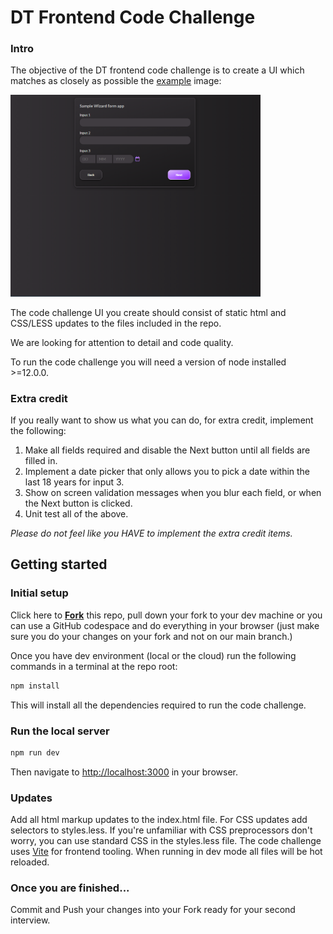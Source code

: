 # DT Frontend Code Challenge

### Intro

The objective of the DT frontend code challenge is to create a UI which matches as closely as possible the [example](example.png) image:

<img src="example.png" alt="example" width="400"/>

The code challenge UI you create should consist of static html and CSS/LESS updates to the files included in the repo.  

We are looking for attention to detail and code quality.

To run the code challenge you will need a version of node installed >=12.0.0.

### Extra credit

If you really want to show us what you can do, for extra credit, implement the following:

1. Make all fields required and disable the Next button until all fields are filled in.
2. Implement a date picker that only allows you to pick a date within the last 18 years for input 3.
3. Show on screen validation messages when you blur each field, or when the Next button is clicked.
4. Unit test all of the above.

*Please do not feel like you HAVE to implement the extra credit items.*

Getting started
---------------

### Initial setup

Click here to **[Fork](https://github.com/dunstanthomas/frontend-code-challenge/fork)** this repo, pull down your fork to your dev machine or you can use a GitHub codespace and do everything in your browser (just make sure you do your changes on your fork and not on our main branch.)

Once you have dev environment (local or the cloud) run the following commands in a terminal at the repo root:

```bash
npm install
```

This will install all the dependencies required to run the code challenge.

### Run the local server

```bash
npm run dev
```

Then navigate to [http://localhost:3000](http://localhost:3000) in your browser.

### Updates

Add all html markup updates to the index.html file. For CSS updates add selectors to styles.less. If you're unfamiliar with CSS  preprocessors don't worry, you can use standard CSS in the styles.less file. The code challenge uses [Vite](https://vitejs.dev/) for frontend tooling. When running in dev mode all files will be hot reloaded.

### Once you are finished...

Commit and Push your changes into your Fork ready for your second interview.



